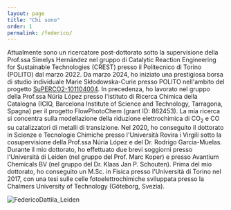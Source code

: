 ```yaml
---
layout: page
title: "Chi sono"
order: 1
permalink: /federico/
---
```

Attualmente sono un ricercatore post-dottorato sotto la supervisione della Prof.ssa Simelys Hernández nel gruppo di Catalytic Reaction Engineering for Sustainable Technologies (CREST) presso il Politecnico di Torino (POLITO) dal marzo 2022. Da marzo 2024, ho iniziato una prestigiosa borsa di studio individuale Marie Skłodowska-Curie presso POLITO nell'ambito del progetto [SuPERCO2-101104004](https://cordis.europa.eu/project/id/101104004). In precedenza, ho lavorato nel gruppo della Prof.ssa Núria López presso l'Istituto di Ricerca Chimica della Catalogna (ICIQ, Barcelona Institute of Science and Technology, Tarragona, Spagna) per il progetto FlowPhotoChem (grant ID: 862453). La mia ricerca si concentra sulla modellazione della riduzione elettrochimica di CO<sub>2</sub> e CO su catalizzatori di metalli di transizione. Nel 2020, ho conseguito il dottorato in Scienze e Tecnologie Chimiche presso l'Università Rovira i Virgili sotto la cosupervisione della Prof.ssa Núria López e del Dr. Rodrigo Garcia-Muelas. Durante il mio dottorato, ho effettuato due brevi soggiorni presso l'Università di Leiden (nel gruppo del Prof. Marc Koper) e presso Avantium Chemicals BV (nel gruppo del Dr. Klaas Jan P. Schouten). Prima del mio dottorato, ho conseguito un M.Sc. in Fisica presso l'Università di Torino nel 2017, con una tesi sulle celle fotoelettrochimiche sviluppata presso la Chalmers University of Technology (Göteborg, Svezia).

![FedericoDattila_Leiden](https://github.com/user-attachments/assets/de820595-a078-4b9a-88d2-65457e536496)
